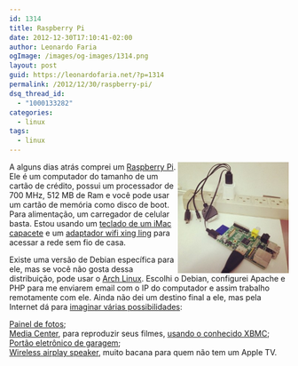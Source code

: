 ```yaml
---
id: 1314
title: Raspberry Pi
date: 2012-12-30T17:10:41-02:00
author: Leonardo Faria
ogImage: /images/og-images/1314.png
layout: post
guid: https://leonardofaria.net/?p=1314
permalink: /2012/12/30/raspberry-pi/
dsq_thread_id:
  - "1000133282"
categories:
  - linux
tags:
  - linux
---
```

[<img src="/wp-content/uploads/2012/12/raspberry-300x300.jpg" alt="" title="raspberry" align="right" width="200" height="200" class="foto left" />](http://instagram.com/p/TO-7dfjTU3/) A alguns dias atrás comprei um [Raspberry Pi](http://pt.wikipedia.org/wiki/Raspberry_Pi). Ele é um computador do tamanho de um cartão de crédito, possui um processador de 700 MHz, 512 MB de Ram e você pode usar um cartão de memória como disco de boot. Para alimentação, um carregador de celular basta. Estou usando um [teclado de um iMac capacete](http://en.wikipedia.org/wiki/File:Apple_USB_Keyboard_B.jpg) e um [adaptador wifi xing ling](http://dx.com/p/802-11b-g-54mbps-wifi-wlan-wireless-network-usb-adapter-50856) para acessar a rede sem fio de casa.

Existe uma versão de Debian específica para ele, mas se você não gosta dessa distribuição, pode usar o [Arch Linux](http://www.raspberrypi.org/downloads). Escolhi o Debian, configurei Apache e PHP para me enviarem email com o IP do computador e assim trabalho remotamente com ele. Ainda não dei um destino final a ele, mas pela Internet dá para [imaginar várias possibilidades](http://www.wired.com/design/2012/12/more-raspberry-pi-please/?pid=1634&viewall=true):

[Painel de fotos](http://theswitchtolinux.blogspot.com.br/2012/12/raspberry-pi-daily-deviations-picture.html);  
[Media Center](http://www.raspbmc.com/about/), para reproduzir seus filmes, [usando o conhecido XBMC](http://www.element14.com/community/groups/raspberry-pi/blog/2012/11/08/build-a-raspberry-pi-media-center);  
[Portão eletrônico de garagem](http://hackaday.com/2012/12/11/garage-door-opener-using-siri-and-raspberry-pi/);  
[Wireless airplay speaker](http://jordanburgess.com/post/38986434391/raspberry-pi-airplay), muito bacana para quem não tem um Apple TV.
